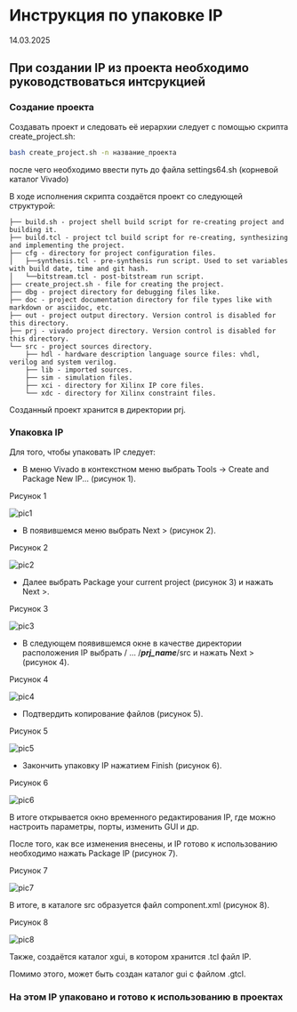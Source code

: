 # Инструкция по упаковке IP

14.03.2025

## При создании IP из проекта необходимо руководствоваться интсрукцией

### Создание проекта

Создавать проект и следовать её иерархии следует с помощью скрипта create_project.sh:

```bash
bash create_project.sh -n название_проекта
```

после чего необходимо ввести путь до файла settings64.sh (корневой каталог Vivado)

В ходе исполнения скрипта создаётся проект со следующей структурой:

``` none
├── build.sh - project shell build script for re-creating project and building it.
├── build.tcl - project tcl build script for re-creating, synthesizing and implementing the project.
├── cfg - directory for project configuration files. 
│   ├──synthesis.tcl - pre-synthesis run script. Used to set variables with build date, time and git hash.
│   └──bitstream.tcl - post-bitstream run script.
├── create_project.sh - file for creating the project.
├── dbg - project directory for debugging files like.
├── doc - project documentation directory for file types like with markdown or asciidoc, etc.
├── out - project output directory. Version control is disabled for this directory.
├── prj - vivado project directory. Version control is disabled for this directory.
└── src - project sources directory.  
    ├── hdl - hardware description language source files: vhdl, verilog and system verilog.   
    ├── lib - imported sources.
    ├── sim - simulation files.
    ├── xci - directory for Xilinx IP core files.
    └── xdc - directory for Xilinx constraint files.
```

Созданный проект хранится в директории prj.

### Упаковка IP

Для того, чтобы упаковать IP следует:

- В меню Vivado в контекстном меню выбрать Tools -> Create and Package New IP... (рисунок 1).

Рисунок 1

![pic1](png/pic1.png)

- В появившемся меню выбрать Next > (рисунок 2).

Рисунок 2

![pic2](png/pic2.png)

- Далее выбрать Package your current project (рисунок 3) и нажать Next >.

Рисунок 3

![pic3](png/pic3.png)

- В следующем появившемся окне в качестве директории расположения IP выбрать / ... /**_prj_name_**/src и нажать Next > (рисунок 4).

Рисунок 4

![pic4](png/pic4.png)

- Подтвердить копирование файлов (рисунок 5).

Рисунок 5

![pic5](png/pic5.png)

- Закончить упаковку IP нажатием Finish (рисунок 6).

Рисунок 6

![pic6](png/pic6.png)

В итоге открывается окно временного редактирования IP, где можно настроить параметры, порты, изменить GUI и др.

После того, как все изменения внесены, и IP готово к использованию необходимо нажать Package IP (рисунок 7).

Рисунок 7

![pic7](png/pic7.png)

В итоге, в каталоге src образуется файл component.xml (рисунок 8).

Рисунок 8

![pic8](png/pic8.png)

Также, создаётся каталог xgui, в котором хранится .tcl файл IP.

Помимо этого, может быть создан каталог gui с файлом .gtcl.

### На этом IP упаковано и готово к использованию в проектах
